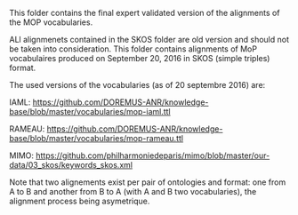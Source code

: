 This folder contains the final expert validated version of the alignments of the MOP vocabularies.


ALl alignmenets contained in the SKOS folder are old version and should not be taken into consideration. This folder contains alignments of MoP vocabulaires produced on September 20, 2016 in SKOS (simple triples) format.

The used versions of the vocabularies (as of 20 septembre 2016) are: 

IAML:
https://github.com/DOREMUS-ANR/knowledge-base/blob/master/vocabularies/mop-iaml.ttl

RAMEAU:
https://github.com/DOREMUS-ANR/knowledge-base/blob/master/vocabularies/mop-rameau.ttl

MIMO:
https://github.com/philharmoniedeparis/mimo/blob/master/our-data/03_skos/keywords_skos.xml

Note that two alignements exist per pair of ontologies and format: one from A to B and another from B to A (with A and B two vocabularies), the alignment process being asymetrique. 
